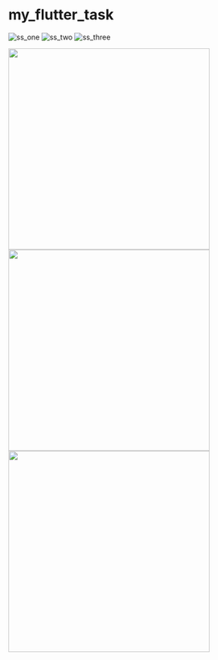 # my_flutter_task

![ss_one](https://user-images.githubusercontent.com/120099096/234484633-023331c9-1cf3-46b2-86f0-aa5a04652533.png)
![ss_two](https://user-images.githubusercontent.com/120099096/234484653-fd4725ef-8707-4118-942d-f33f44005773.png)
![ss_three](https://user-images.githubusercontent.com/120099096/234484671-3fbf10de-4f56-4f30-96c7-c63677087e42.png)

<img src="https://user-images.githubusercontent.com/120099096/234484633-023331c9-1cf3-46b2-86f0-aa5a04652533.png"  width="400">
<img src="https://user-images.githubusercontent.com/120099096/234484653-fd4725ef-8707-4118-942d-f33f44005773.png"  width="400">
<img src="https://user-images.githubusercontent.com/120099096/234484671-3fbf10de-4f56-4f30-96c7-c63677087e42.png"  width="400">
